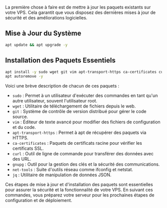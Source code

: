 
La première chose à faire est de mettre à jour les paquets existants sur votre VPS. 
Cela garantit que vous disposez des dernières mises à jour de sécurité et des améliorations logicielles.


## Mise à Jour du Système 
```bash
apt update && apt upgrade -y
```

## Installation des Paquets Essentiels 
```bash
apt install -y sudo wget git vim apt-transport-https ca-certificates curl gnupg net-tools jq
apt autoremove -y
```
Voici une brève description de chacun de ces paquets :

- `sudo` : Permet à un utilisateur d'exécuter des commandes en tant qu'un autre utilisateur, souvent l'utilisateur root.
- `wget` : Utilitaire de téléchargement de fichiers depuis le web.
- `git` : Système de contrôle de version distribué pour gérer le code source.
- `vim` : Éditeur de texte avancé pour modifier des fichiers de configuration et du code.
- `apt-transport-https` : Permet à apt de récupérer des paquets via HTTPS.
- `ca-certificates` : Paquets de certificats racine pour vérifier les certificats SSL.
- `curl` : Outil de ligne de commande pour transférer des données avec des URL.
- `gnupg` : Outil pour la gestion des clés et la sécurité des communications.
- `net-tools` : Suite d'outils réseau comme ifconfig et netstat.
- `jq` : Utilitaire de manipulation de données JSON.

Ces étapes de mise à jour et d'installation des paquets sont essentielles pour assurer la sécurité et la fonctionnalité de votre VPS. En suivant ces commandes, vous préparez votre serveur pour les prochaines étapes de configuration et de déploiement.
